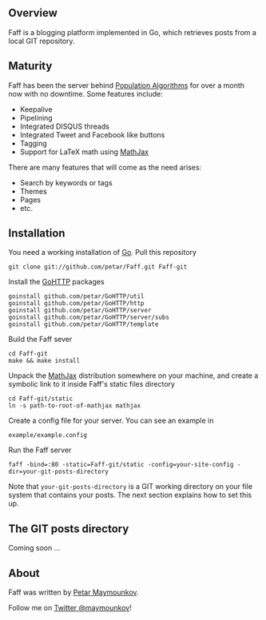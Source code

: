 ## Overview

Faff is a blogging platform implemented in Go, which retrieves posts
from a local GIT repository.

## Maturity

Faff has been the server behind [Population Algorithms](http://popalg.org) for
over a month now with no downtime. Some features include:

* Keepalive
* Pipelining
* Integrated DISQUS threads
* Integrated Tweet and Facebook like buttons
* Tagging
* Support for LaTeX math using [MathJax](http://www.mathjax.org)

There are many features that will come as the need arises:

* Search by keywords or tags
* Themes
* Pages
* etc.

## Installation

You need a working installation of [Go](http://golang.org). Pull this
repository

	git clone git://github.com/petar/Faff.git Faff-git

Install the [GoHTTP]() packages

	goinstall github.com/petar/GoHTTP/util
	goinstall github.com/petar/GoHTTP/http
	goinstall github.com/petar/GoHTTP/server
	goinstall github.com/petar/GoHTTP/server/subs
	goinstall github.com/petar/GoHTTP/template

Build the Faff sever

	cd Faff-git
	make && make install

Unpack the [MathJax](http://www.mathjax.org) distribution somewhere on your machine,
and create a symbolic link to it inside Faff's static files directory

	cd Faff-git/static
	ln -s path-to-root-of-mathjax mathjax

Create a config file for your server. You can see an example in

	example/example.config

Run the Faff server

	faff -bind=:80 -static=Faff-git/static -config=your-site-config -dir=your-git-posts-directory

Note that `your-git-posts-directory` is a GIT working directory on your file system that contains
your posts. The next section explains how to set this up.

## The GIT posts directory

Coming soon ...

## About

Faff was written by [Petar Maymounkov](http://pdos.csail.mit.edu/~petar/). 

Follow me on [Twitter @maymounkov](http://www.twitter.com/maymounkov)!
